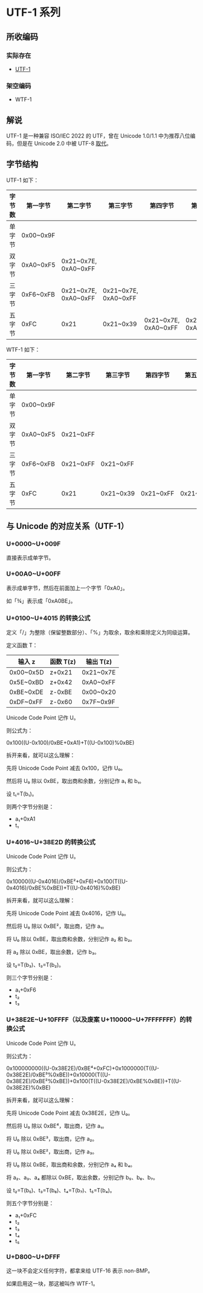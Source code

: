 # UTF-1 系列

## 所收编码
### 实际存在
- [UTF-1](https://web.archive.org/web/20130423014856/http://www.itscj.ipsj.or.jp/ISO-IR/178.pdf)

### 架空编码
- WTF-1

## 解说
UTF-1 是一种兼容 ISO/IEC 2022 的 UTF，曾在 Unicode 1.0/1.1 中为推荐八位编码，但是在 Unicode 2.0 中被 UTF-8 [取代](https://www.unicode.org/versions/Unicode2.0.0/appC.pdf)。

## 字节结构
UTF-1 如下：

|字节数|第一字节|第二字节|第三字节|第四字节|第五字节|码位数|注释|
|-|-|-|-|-|-|-|-|
|单字节|0x00~0x9F|||||160||
|双字节|0xA0~0xF5|0x21\~0x7E, 0xA0\~0xFF||||16246||
|三字节|0xF6~0xFB|0x21\~0x7E, 0xA0\~0xFF|0x21\~0x7E, 0xA0\~0xFF|||214552|0xF72FC4~0xF73A78 通常不认为是合法码位。|
|五字节|0xFC|0x21|0x21~0x39|0x21\~0x7E, 0xA0\~0xFF|0x21\~0x7E, 0xA0\~0xFF|881106||

WTF-1 如下：

|字节数|第一字节|第二字节|第三字节|第四字节|第五字节|码位数|注释|
|-|-|-|-|-|-|-|-|
|单字节|0x00~0x9F|||||160||
|双字节|0xA0~0xF5|0x21~0xFF||||16246||
|三字节|0xF6~0xFB|0x21~0xFF|0x21~0xFF|||216600|0xF72FC4~0xF73A78 被启用。|
|五字节|0xFC|0x21|0x21~0x39|0x21~0xFF|0x21~0xFF|881106||

## 与 Unicode 的对应关系（UTF-1）
### U+0000~U+009F
直接表示成单字节。

### U+00A0~U+00FF
表示成单字节，然后在前面加上一个字节「0xA0」。

如「¾」表示成「0xA0BE」。

### U+0100~U+4015 的转换公式
定义「/」为整除（保留整数部分）、「%」为取余，取余和乘除定义为同级运算。

定义函数 T：

|输入 z|函数 T(z)|输出 T(z)|
|-|-|-|
|0x00~0x5D|z+0x21|0x21~0x7E|
|0x5E~0xBD|z+0x42|0xA0~0xFF|
|0xBE~0xDE|z-0xBE|0x00~0x20|
|0xDF~0xFF|z-0x60|0x7F~0x9F|

Unicode Code Point 记作 U。

则公式为：

0x100((U-0x100)/0xBE+0xA1)+T((U-0x100)%0xBE)

拆开来看，就可以这么理解：

先将 Unicode Code Point 减去 0x100，记作 U₀。

然后将 U₀ 除以 0xBE，取出商和余数，分别记作 a₁ 和 b₁。

设 t₁=T(b₁)。

则两个字节分别是：
- a₁+0xA1
- t₁

### U+4016~U+38E2D 的转换公式
Unicode Code Point 记作 U。

则公式为：

0x10000((U-0x4016)/0xBE²+0xF6)+0x100(T((U-0x4016)/0xBE%0xBE))+T((U-0x4016)%0xBE)

拆开来看，就可以这么理解：

先将 Unicode Code Point 减去 0x4016，记作 U₀。

然后将 U₀ 除以 0xBE²，取出商，记作 a₁。

将 U₀ 除以 0xBE，取出商和余数，分别记作 a₂ 和 b₂。

将 a₂ 除以 0xBE，取出余数，记作 b₃。

设 t₂=T(b₃)、t₃=T(b₂)。

则三个字节分别是：
- a₁+0xF6
- t₂
- t₃

### U+38E2E\~U+10FFFF（以及废案 U+110000\~U+7FFFFFFF）的转换公式
Unicode Code Point 记作 U。

则公式为：

0x100000000((U-0x38E2E)/0xBE⁴+0xFC)+0x1000000(T((U-0x38E2E)/0xBE³%0xBE))+0x10000(T((U-0x38E2E)/0xBE²%0xBE))+0x100(T((U-0x38E2E)/0xBE%0xBE))+T((U-0x38E2E)%0xBE)

拆开来看，就可以这么理解：

先将 Unicode Code Point 减去 0x38E2E，记作 U₀。

然后将 U₀ 除以 0xBE⁴，取出商，记作 a₁。

将 U₀ 除以 0xBE³，取出商，记作 a₂。

将 U₀ 除以 0xBE²，取出商，记作 a₃。

将 U₀ 除以 0xBE，取出商和余数，分别记作 a₄ 和 b₄。

将 a₂、a₃、a₄ 都除以 0xBE，取出余数，分别记作 b₅、b₆、b₇。

设 t₂=T(b₅)、t₃=T(b₆)、t₄=T(b₇)、t₅=T(b₄)。

则五个字节分别是：
- a₁+0xFC
- t₂
- t₃
- t₄
- t₅

### U+D800~U+DFFF
这一块不会定义任何字符，都拿来给 UTF-16 表示 non-BMP。

如果启用这一块，那这被叫作 WTF-1。
